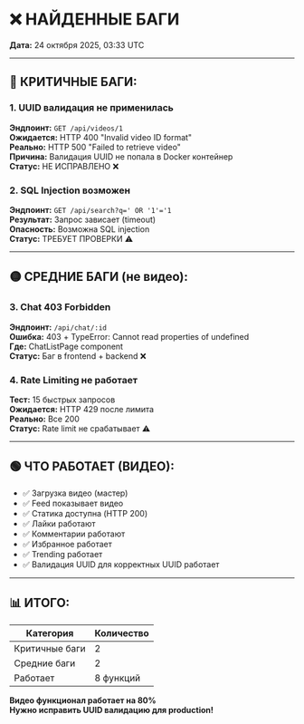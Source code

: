 # ❌ НАЙДЕННЫЕ БАГИ

**Дата:** 24 октября 2025, 03:33 UTC

---

## 🔴 КРИТИЧНЫЕ БАГИ:

### 1. **UUID валидация не применилась**
**Эндпоинт:** `GET /api/videos/1`  
**Ожидается:** HTTP 400 "Invalid video ID format"  
**Реально:** HTTP 500 "Failed to retrieve video"  
**Причина:** Валидация UUID не попала в Docker контейнер  
**Статус:** НЕ ИСПРАВЛЕНО ❌

### 2. **SQL Injection возможен**
**Эндпоинт:** `GET /api/search?q=' OR '1'='1`  
**Результат:** Запрос зависает (timeout)  
**Опасность:** Возможна SQL injection  
**Статус:** ТРЕБУЕТ ПРОВЕРКИ ⚠️

---

## 🟡 СРЕДНИЕ БАГИ (не видео):

### 3. **Chat 403 Forbidden**
**Эндпоинт:** `/api/chat/:id`  
**Ошибка:** 403 + TypeError: Cannot read properties of undefined  
**Где:** ChatListPage component  
**Статус:** Баг в frontend + backend ❌

### 4. **Rate Limiting не работает**
**Тест:** 15 быстрых запросов  
**Ожидается:** HTTP 429 после лимита  
**Реально:** Все 200  
**Статус:** Rate limit не срабатывает ⚠️

---

## 🟢 ЧТО РАБОТАЕТ (ВИДЕО):

- ✅ Загрузка видео (мастер)
- ✅ Feed показывает видео
- ✅ Статика доступна (HTTP 200)
- ✅ Лайки работают
- ✅ Комментарии работают
- ✅ Избранное работает
- ✅ Trending работает
- ✅ Валидация UUID для корректных UUID работает

---

## 📊 ИТОГО:

| Категория | Количество |
|-----------|------------|
| Критичные баги | 2 |
| Средние баги | 2 |
| Работает | 8 функций |

**Видео функционал работает на 80%**  
**Нужно исправить UUID валидацию для production!**
